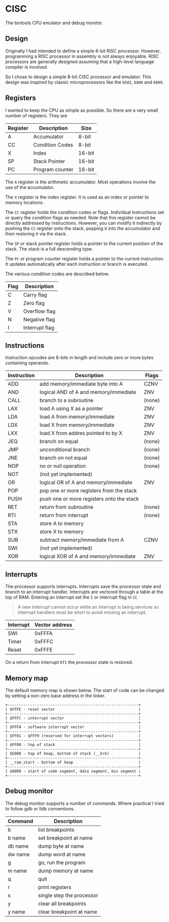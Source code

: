 # CISC

The bintools CPU emulator and debug monitor.

## Design

Originally I had intended to define a simple 8-bit RISC processor. However,
programming a RISC processor in assembly is not always enjoyable. RISC 
processors are generally designed assuming that a high-level language compiler 
is involved.

So I chose to design a simple 8-bit CISC processor and emulator. This design 
was inspired by classic microprocessors like the `6502`, `6800` and `6809`.

## Registers

I wanted to keep the CPU as simple as possible. So there are a very small 
number of registers. They are

Register | Description | Size
-------- | ----------- | ----
A | Accumulator | 8-bit
CC | Condition Codes | 8-bit
X | Index | 16-bit
SP | Stack Pointer | 16-bit
PC | Program counter | 16-bit

The `A` register is the arithmetic accumulator. Most operations involve the 
use of the accumulator.

The `X` register is the index register. It is used as an index or pointer to
memory locations.

The `CC` register holds the condition codes or flags. Individual instructions
set or query the condition flags as needed. Note that this register 
cannot be directly addressed by instructions. However, you can modify it 
indirectly by pushing the `CC` register onto the stack, popping it into the
accumulator and then restoring it via the stack.

The `SP` or stack pointer register holds a pointer to the current position of 
the stack. The stack is a full descending type.

The `PC` or program counter register holds a pointer to the current 
instruction. It updates automatically after each instruction or branch is 
executed.

The various condition codes are described below.

Flag | Description
---- | -----------
C | Carry flag
Z | Zero flag
V | Overflow flag
N | Negative flag
I | Interrupt flag

## Instructions

Instruction opcodes are 8-bits in length and include zero or more bytes 
containing operands.

Instruction | Description | Flags
----------- | ----------- | -----
ADD | add memory/immediate byte into A | CZNV
AND | logical AND of A and memory/immediate | ZNV
CALL | branch to a subroutine | (none)
LAX | load A using X as a pointer | ZNV
LDA | load A from memory/immediate | ZNV
LDX | load X from memory/immediate | ZNV
LXX | load X from addres pointed to by X | ZNV
JEQ | branch on equal | (none)
JMP | unconditional branch | (none)
JNE | branch on not equal | (none)
NOP | no or null operation | (none)
NOT | (not yet implemented)
OR | logical OR of A and memory/immediate | ZNV
POP | pop one or more registers from the stack
PUSH | push one or more registers onto the stack
RET | return from subroutine | (none)
RTI | return from interrupt | (none)
STA | store A to memory
STX | store X to memory
SUB | subtract memory/immediate from A | CZNV
SWI | (not yet implemented)
XOR | logical XOR of A and memory/immediate | ZNV

## Interrupts

The processor supports interrupts. Interrupts save the processor state and 
branch to an interrupt handler. Interrupts are vectored through a table at
the top of RAM. Entering an interrupt set the `I` or interrupt flag in `CC`.

> A new interrupt cannot occur while an interrupt is being services so 
> interrupt handlers must be short to avoid missing an interrupt.

Interrupt | Vector address
--------- | --------------
SWI | 0xFFFA
Timer | 0xFFFC
Reset | 0xFFFE

On a return from interrupt `RTI` the processor state is restored.

## Memory map

The default memory map is shown below. The start of code can be changed by 
setting a non-zero base address in the linker.

```
+----------------------------------------------------------+
| $FFFE - reset vector                                     |
+----------------------------------------------------------+
| $FFFC - interrupt vector                                 |
+----------------------------------------------------------+
| $FFFA - software interrupt vector                        |
+----------------------------------------------------------+
| $FF01 - $FFF9 (reserved for interrupt vectors)           |
+----------------------------------------------------------+
| $FF00 - top of stack                                     |
+----------------------------------------------------------+
| $E000 - top of heap, bottom of stack (__brk)             |
+----------------------------------------------------------+
| __ram_start - bottom of heap                             |
+----------------------------------------------------------+
| $0000 - start of code segment, data segment, bss segment |
+----------------------------------------------------------+
```

## Debug monitor

The debug monitor supports a number of commands. Where practical I tried to 
follow gdb or lldb conventions.

Command | Description
------- | -----------
b | list breakpoints
b name | set breakpoint at name
db name | dump byte at name
dw name | dump word at name
g | go, run the program
m name | dump memory at name
q | quit
r | print registers
s | single step the processor
y | clear all breakpoints
y name | clear breakpoint at name
